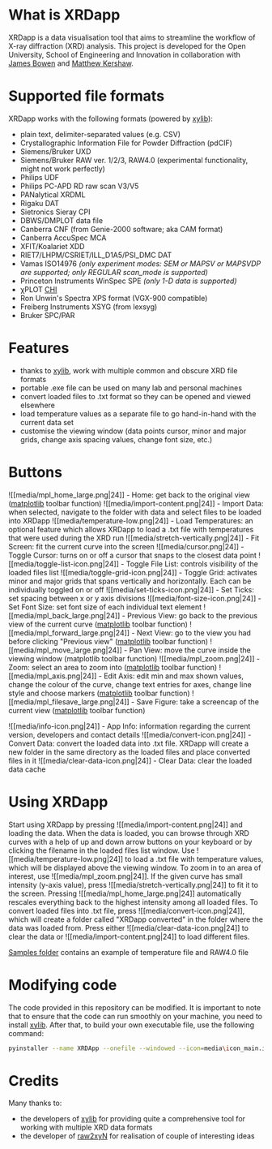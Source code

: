 # What is XRDapp
XRDapp is a data visualisation tool that aims to streamline the workflow of X-ray diffraction (XRD) analysis. This project is developed for the Open University, School of Engineering and Innovation in collaboration with [James Bowen](https://www.linkedin.com/in/bowenjames/) and [Matthew Kershaw](https://www.linkedin.com/in/matt-kershaw-47634b57/). 
# Supported file formats
XRDapp works with the following formats (powered by [xylib](https://github.com/wojdyr/xylib/tree/master)):
- plain text, delimiter-separated values (e.g. CSV)
- Crystallographic Information File for Powder Diffraction (pdCIF)
- Siemens/Bruker UXD
- Siemens/Bruker RAW ver. 1/2/3, RAW4.0 (experimental functionality, might not work perfectly)
- Philips UDF
- Philips PC-APD RD raw scan V3/V5
- PANalytical XRDML
- Rigaku DAT
- Sietronics Sieray CPI
- DBWS/DMPLOT data file
- Canberra CNF (from Genie-2000 software; aka CAM format)
- Canberra AccuSpec MCA
- XFIT/Koalariet XDD
- RIET7/LHPM/CSRIET/ILL_D1A5/PSI_DMC DAT
- Vamas ISO14976 _(only experiment modes: SEM or MAPSV or MAPSVDP are supported; only REGULAR scan_mode is supported)_
- Princeton Instruments WinSpec SPE _(only 1-D data is supported)_
- χPLOT [CHI](http://www.esrf.eu/computing/scientific/FIT2D/FIT2D_REF/node115.html#SECTION0001851500000000000000)
- Ron Unwin's Spectra XPS format (VGX-900 compatible)
- Freiberg Instruments XSYG (from lexsyg)
- Bruker SPC/PAR
# Features
- thanks to [xylib](https://github.com/wojdyr/xylib/tree/master), work with multiple common and obscure XRD file formats
- portable .exe file can be used on many lab and personal machines
- convert loaded files to .txt format so they can be opened and viewed elsewhere
- load temperature values as a separate file to go hand-in-hand with the current data set
- customise the viewing window (data points cursor, minor and major grids, change axis spacing values, change font size, etc.)
# Buttons
![[media/mpl_home_large.png|24]] - Home: get back to the original view ([matplotlib](https://github.com/matplotlib/matplotlib) toolbar function)
![[media/import-content.png|24]] - Import Data: when selected, navigate to the folder with data and select files to be loaded into XRDapp
![[media/temperature-low.png|24]] - Load Temperatures: an optional feature which allows XRDapp to load a .txt file with temperatures that were used during the XRD run
![[media/stretch-vertically.png|24]] - Fit Screen: fit the current curve into the screen
![[media/cursor.png|24]] - Toggle Cursor: turns on or off a cursor that snaps to the closest data point
![[media/toggle-list-icon.png|24]] - Toggle File List: controls visibility of the loaded files list
![[media/toggle-grid-icon.png|24]] - Toggle Grid: activates minor and major grids that spans vertically and horizontally. Each can be individually toggled on or off
![[media/set-ticks-icon.png|24]] - Set Ticks: set spacing between x or y axis divisions
![[media/font-size-icon.png|24]] - Set Font Size: set font size of each individual text element
![[media/mpl_back_large.png|24]] - Previous View: go back to the previous view of the current curve ([matplotlib](https://github.com/matplotlib/matplotlib) toolbar function)
![[media/mpl_forward_large.png|24]] - Next View: go to the view you had before clicking "Previous view" ([matplotlib](https://github.com/matplotlib/matplotlib) toolbar function)
![[media/mpl_move_large.png|24]] - Pan View: move the curve inside the viewing window (matplotlib toolbar function)
![[media/mpl_zoom.png|24]] - Zoom: select an area to zoom into ([matplotlib](https://github.com/matplotlib/matplotlib) toolbar function)
![[media/mpl_axis.png|24]] - Edit Axis: edit min and max shown values, change the colour of the curve, change text entries for axes, change line style and choose markers ([matplotlib](https://github.com/matplotlib/matplotlib) toolbar function)
![[media/mpl_filesave_large.png|24]] - Save Figure: take a screencap of the current view ([matplotlib](https://github.com/matplotlib/matplotlib) toolbar function)

![[media/info-icon.png|24]] - App Info: information regarding the current version, developers and contact details
![[media/convert-icon.png|24]] - Convert Data: convert the loaded data into .txt file. XRDapp will create a new folder in the same directory as the loaded files and place converted files in it
![[media/clear-data-icon.png|24]] - Clear Data: clear the loaded data cache
# Using XRDapp
Start using XRDapp by pressing ![[media/import-content.png|24]] and loading the data. When the data is loaded, you can browse through XRD curves with a help of up and down arrow buttons on your keyboard or by clicking the filename in the loaded files list window. Use ![[media/temperature-low.png|24]] to load a .txt file with temperature values, which will be displayed above the viewing window. To zoom in to an area of interest, use ![[media/mpl_zoom.png|24]]. If the given curve has small intensity (y-axis value), press ![[media/stretch-vertically.png|24]] to fit it to the screen. Pressing ![[media/mpl_home_large.png|24]] automatically rescales everything back to the highest intensity among all loaded files. To convert loaded files into .txt file, press ![[media/convert-icon.png|24]], which will create a folder called "XRDapp converted" in the folder where the data was loaded from. Press either ![[media/clear-data-icon.png|24]] to clear the data or ![[media/import-content.png|24]] to load different files.

[Samples folder](samples/) contains an example of temperature file and RAW4.0 file

# Modifying code
The code provided in this repository can be modified. It is important to note that to ensure that the code can run smoothly on your machine, you need to install [xylib](https://github.com/wojdyr/xylib/tree/master). After that, to build your own executable file, use the following command:
```bash
pyinstaller --name XRDApp --onefile --windowed --icon=media\icon_main.ico --add-data "media;media" xrdapp.py
```
# Credits
Many thanks to:
- the developers of [xylib](https://github.com/wojdyr/xylib) for providing quite a comprehensive tool for working with multiple XRD data formats
- the developer of [raw2xyN](https://github.com/MarcoVando/raw2xyN) for realisation of couple of interesting ideas